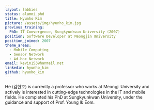 ```yaml
---
layout: labbies
status: alumni_phd
title: Hyunho Kim
picture: /assets/img/hyunho_kim.jpg
previous_training:
  PhD: IT Convergence, Sungkyunkwan University (2007)
position: Software Developer at Meongjin University
position_joined: 2007
theme_areas:
  - Mobile Computing
  - Sensor Network
  - Ad-hoc Network
email: kevin153@hanmail.net
linkedin: hyunho_kim
github: hyunho_kim
---
```


He (김현호) is currently a professor who works at Meongji University 
and actively is interested in cutting-edge technologies in the IT and mobile fields. He completed his PhD at Sungkyunkwan University, under the guidance and support of Prof. Young Ik Eom.

 
